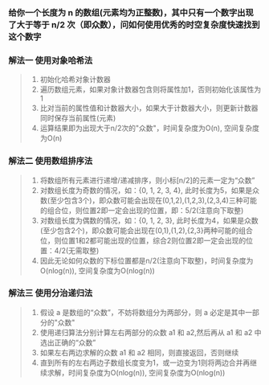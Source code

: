 ### 给你一个长度为 n 的数组(元素均为正整数)，其中只有一个数字出现了大于等于 n/2 次（即众数），问如何使用优秀的时空复杂度快速找到这个数字

### 解法一 使用对象哈希法
> 1. 初始化哈希对象计数器
> 2. 遍历数组元素，如果对象计数器包含则将属性加1，否则初始化该属性为1
> 3. 比对当前的属性值和计数器大小，如果大于计数器大小，则更新计数器同时保存当前属性(元素)
> 4. 运算结果即为出现大于n/2次的"众数"，时间复杂度为O(n), 空间复杂度为O(n)

### 解法二 使用数组排序法
> 1. 将数组所有元素进行递增/递减排序，则小标[n/2]的元素一定为“众数”
> 2. 对数组长度为奇数的情况，如：{0, 1, 2, 3, 4}, 此时长度为5，如果是众数(至少包含3个)，即众数可能会出现在(0,1,2),(1,2,3),(2,3,4)三种可能的组合位，则位置2即一定会出现的位置，即：5/2(注意向下取整)
> 3. 对数组长度为偶数的情况，如：{0, 1, 2, 3}, 此时长度为4，如果是众数(至少包含2个)，即众数可能会出现在(0,1),(1,2),{2,3}两种可能的组合位，则位置1和2都可能出现的位置，综合2则位置2即一定会出现的位置：4/2(无需取整)
> 4. 因此无论如何众数的下标位置都是n/2(注意向下取整)，时间复杂度为O(nlog(n)), 空间复杂度为O(nlog(n))

### 解法三 使用分治递归法
> 1. 假设 a 是数组的“众数”，不妨将数组分为两部分，则 a 必定是其中一部分的"众数"
> 2. 使用递归算法分别计算左右两部分的众数 a1 和 a2,然后再从 a1 和 a2 中选出正确的“众数”
> 3. 如果左右两边求解的众数 a1 和 a2 相同，则直接返回，否则继续
> 4. 直到所有的左右两边子数组长度变为1，或一边变为1则将两边合并再继续求解，时间复杂度为O(nlog(n)), 空间复杂度为O(nlog(n))